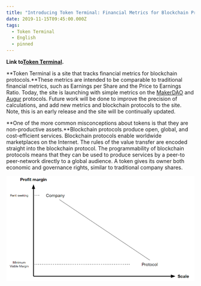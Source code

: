 ```yaml
---
title: "Introducing Token Terminal: Financial Metrics for Blockchain Protocols"
date: 2019-11-15T09:45:00.000Z
tags:
  - Token Terminal
  - English
  - pinned
---
```

**Link to[Token Terminal](http://www.tokenterminal.xyz/).**

**Token Terminal is a site that tracks financial metrics for blockchain protocols.**These metrics are intended to be comparable to traditional financial metrics, such as Earnings per Share and the Price to Earnings Ratio. Today, the site is launching with simple metrics on the [MakerDAO](https://makerdao.com/) and [Augur](https://www.augur.net/) protocols. Future work will be done to improve the precision of calculations, and add new metrics and blockchain protocols to the site. Note, this is an early release and the site will be continually updated.

**One of the more common misconceptions about tokens is that they are non-productive assets.**Blockchain protocols produce open, global, and cost-efficient services. Blockchain protocols enable worldwide marketplaces on the Internet. The rules of the value transfer are encoded straight into the blockchain protocol. The programmability of blockchain protocols means that they can be used to produce services by a peer-to peer-network directly to a global audience. A token gives its owner both economic and governance rights, similar to traditional company shares.

![](/static/img/tokenterminalrobincapital.png "Blockchain protocols are cost-efficient and operate at unprecedented scale.")